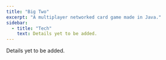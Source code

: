 ```yaml
---
title: "Big Two"
excerpt: "A multiplayer networked card game made in Java."
sidebar:
  - title: "Tech"
    text: Details yet to be added.
---
```


Details yet to be added.
